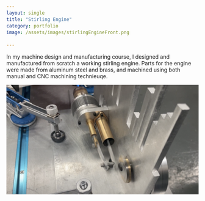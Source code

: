 ```yaml
---
layout: single
title: "Stirling Engine"
category: portfolio
image: /assets/images/stirlingEngineFront.png

---
```


In my machine design and manufacturing course, I designed and manufactured from scratch a working stirling engine. Parts for the engine were made from aluminum steel and brass, and machined using both manual and CNC machining technieuqe. 

![Piston and Displacer Driving the Engine](/assets/images/stirlingEngineBack.png)

